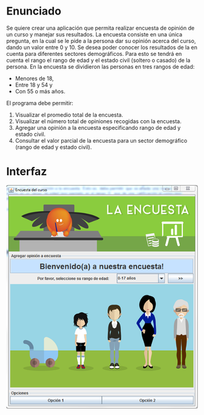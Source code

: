 Enunciado
=========

Se quiere crear una aplicación que permita realizar encuesta de opinión de un curso y manejar
sus resultados. La encuesta consiste en una única pregunta, en la cual se le pide a la persona
dar su opinión acerca del curso, dando un valor entre 0 y 10.
Se desea poder conocer los resultados de la en cuenta para diferentes sectores demográficos.
Para esto se tendrá en cuenta el rango el rango de edad y el estado civil (soltero o casado) de
la persona.
En la encuesta se dividieron las personas en tres rangos de edad:

* Menores de 18,
* Entre 18 y 54 y
* Con 55 o más años.

El programa debe permitir:

1. Visualizar el promedio total de la encuesta.
2. Visualizar el número total de opiniones recogidas con la encuesta.
3. Agregar una opinión a la encuesta especificando rango de edad y estado civil.
4. Consultar el valor parcial de la encuesta para un sector demográfico (rango de edad y
estado civil).

Interfaz
========

![Logo](docs/specs/InterfazGUI.png)